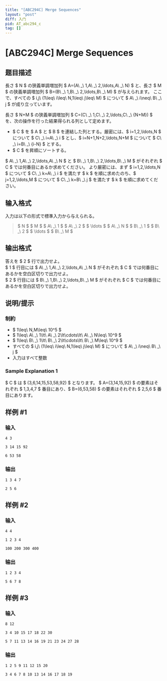 ```yaml
---
title: "[ABC294C] Merge Sequences"
layout: "post"
diff: 入门
pid: AT_abc294_c
tag: []
---
```


# [ABC294C] Merge Sequences

## 题目描述

[problemUrl]: https://atcoder.jp/contests/abc294/tasks/abc294_c

長さ $ N $ の狭義単調増加列 $ A=(A\ _\ 1,A\ _\ 2,\ldots,A\ _\ N) $ と、長さ $ M $ の狭義単調増加列 $ B=(B\ _\ 1,B\ _\ 2,\ldots,B\ _\ M) $ が与えられます。 ここで、すべての $ i,j\ (1\leq\ i\leq\ N,1\leq\ j\leq\ M) $ について $ A\ _\ i\neq\ B\ _\ j $ が成り立っています。

長さ $ N+M $ の狭義単調増加列 $ C=(C\ _\ 1,C\ _\ 2,\ldots,C\ _\ {N+M}) $ を、次の操作を行った結果得られる列として定めます。

- $ C $ を $ A $ と $ B $ を連結した列とする。厳密には、$ i=1,2,\ldots,N $ について $ C\ _\ i=A\ _\ i $ とし、$ i=N+1,N+2,\ldots,N+M $ について $ C\ _\ i=B\ _\ {i-N} $ とする。
- $ C $ を昇順にソートする。
 
$ A\ _\ 1,A\ _\ 2,\ldots,A\ _\ N $ と $ B\ _\ 1,B\ _\ 2,\ldots,B\ _\ M $ がそれぞれ $ C $ では何番目にあるか求めてください。 より厳密には、まず $ i=1,2,\ldots,N $ について $ C\ _\ k=A\ _\ i $ を満たす $ k $ を順に求めたのち、$ j=1,2,\ldots,M $ について $ C\ _\ k=B\ _\ j $ を満たす $ k $ を順に求めてください。

## 输入格式

入力は以下の形式で標準入力から与えられる。

> $ N $ $ M $ $ A\ _\ 1 $ $ A\ _\ 2 $ $ \ldots $ $ A\ _\ N $ $ B\ _\ 1 $ $ B\ _\ 2 $ $ \ldots $ $ B\ _\ M $

## 输出格式

答えを $ 2 $ 行で出力せよ。  
 $ 1 $ 行目には $ A\ _\ 1,A\ _\ 2,\ldots,A\ _\ N $ がそれぞれ $ C $ では何番目にあるかを空白区切りで出力せよ。  
 $ 2 $ 行目には $ B\ _\ 1,B\ _\ 2,\ldots,B\ _\ M $ がそれぞれ $ C $ では何番目にあるかを空白区切りで出力せよ。

## 说明/提示

### 制約

- $ 1\leq\ N,M\leq\ 10^5 $
- $ 1\leq\ A\ _\ 1\lt\ A\ _\ 2\lt\cdots\lt\ A\ _\ N\leq\ 10^9 $
- $ 1\leq\ B\ _\ 1\lt\ B\ _\ 2\lt\cdots\lt\ B\ _\ M\leq\ 10^9 $
- すべての $ i,j\ (1\leq\ i\leq\ N,1\leq\ j\leq\ M) $ について $ A\ _\ i\neq\ B\ _\ j $
- 入力はすべて整数
 
### Sample Explanation 1

$ C $ は $ (3,6,14,15,53,58,92) $ となります。 $ A=(3,14,15,92) $ の要素はそれぞれ $ 1,3,4,7 $ 番目にあり、$ B=(6,53,58) $ の要素はそれぞれ $ 2,5,6 $ 番目にあります。

## 样例 #1

### 输入

```
4 3
3 14 15 92
6 53 58
```

### 输出

```
1 3 4 7
2 5 6
```

## 样例 #2

### 输入

```
4 4
1 2 3 4
100 200 300 400
```

### 输出

```
1 2 3 4
5 6 7 8
```

## 样例 #3

### 输入

```
8 12
3 4 10 15 17 18 22 30
5 7 11 13 14 16 19 21 23 24 27 28
```

### 输出

```
1 2 5 9 11 12 15 20
3 4 6 7 8 10 13 14 16 17 18 19
```

